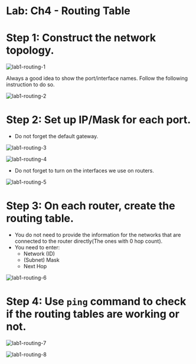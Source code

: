 # Lab: Ch4 - Routing Table

# Step 1: Construct the network topology.

![lab1-routing-1](../Resources/lab1-routing-1.png)

Always a good idea to show the port/interface names. Follow the following instruction to do so.

![lab1-routing-2](../Resources/lab1-routing-2.png)

# Step 2: Set up IP/Mask for each port.
+ Do not forget the default gateway.

![lab1-routing-3](../Resources/lab1-routing-3.png)

![lab1-routing-4](../Resources/lab1-routing-4.png)

+ Do not forget to turn on the interfaces we use on routers.

![lab1-routing-5](../Resources/lab1-routing-5.png)


# Step 3: On each router, create the routing table.
+ You do not need to provide the information for the networks that are connected to the router directly(The ones with 0 hop count).
+ You need to enter:
  - Network (ID)
  - (Subnet) Mask
  - Next Hop
  
![lab1-routing-6](../Resources/lab1-routing-6.png)

# Step 4: Use `ping` command to check if the routing tables are working or not.

![lab1-routing-7](../Resources/lab1-routing-7.png)


![lab1-routing-8](../Resources/lab1-routing-8.png)
